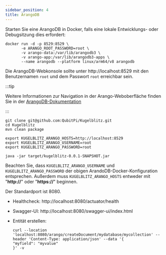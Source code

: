 ```yaml
---
sidebar_position: 4
title: ArangoDB
---
```


Starten Sie eine ArangoDB in Docker, falls eine lokale Entwicklungs- oder Debugsitzung dies erfordert:

```console
docker run -d -p 8529:8529 \
       -e ARANGO_ROOT_PASSWORD=root \
       -v arango-data:/var/lib/arangodb3 \
       -v arango-app:/var/lib/arangodb3-apps \
       --name arangodb --platform linux/arm64/v8 arangodb
```

Die ArangoDB-Webkonsole sollte unter http://localhost:8529 mit den Benutzernamen `root` und dem Passwort `root`
erreichbar sein.

:::tip

Weitere Informationen zur Navigation in der Arango-Weboberfläche finden Sie in der
[ArangoDB-Dokumentation](https://arango.qubitpi.org/stable/components/web-interface/)

:::

```console
git clone git@github.com:QubitPi/Kugelblitz.git
cd Kugelblitz
mvn clean package

export KUGELBLITZ_ARANGO_HOSTS=http://localhost:8529
export KUGELBLITZ_ARANGO_USERNAME=root
export KUGELBLITZ_ARANGO_PASSWORD=root

java -jar target/kugelblitz-0.0.1-SNAPSHOT.jar
```

Beachten Sie, dass `KUGELBLITZ_ARANGO_USERNAME` und `KUGELBLITZ_ARANGO_PASSWORD` der obigen
ArandoDB-Docker-Konfiguration entsprechen. Außerdem muss `KUGELBLITZ_ARANGO_HOSTS` entweder mit
"__http://__" oder "__https://__" beginnen.

Der Standardport ist 8080.

- Healthcheck: http://localhost:8080/actuator/health
- Swagger-UI: http://localhost:8080/swagger-ui/index.html
- Entität erstellen:

  ```console
  curl --location 'localhost:8080/arango/createDocument/mydatabase/mycollection' --header 'Content-Type: application/json' --data '{
  "myfield": "myvalue"
  }' -v
  ```
